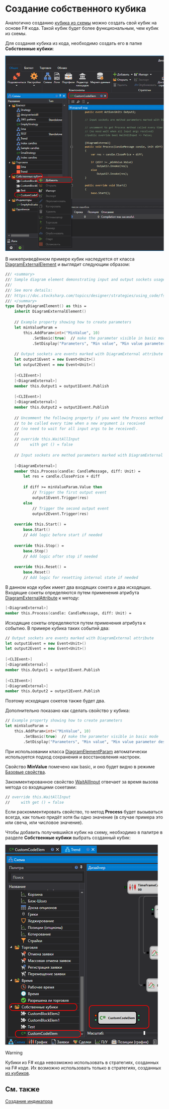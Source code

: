 # Создание собственного кубика

Аналогично созданию [кубика из схемы](../../using_visual_designer/composite_elements.md) можно создать свой кубик на основе F# кода. Такой кубик будет более функциональным, чем кубик из схемы.

Для создания кубика из кода, необходимо создать его в папке **Собственные кубики**:

![Designer_Source_Code_Elem_00](../../../../../images/designer_source_code_elem_00.png)

В нижеприведённом примере кубик наследуется от класса [DiagramExternalElement](xref:StockSharp.Diagram.DiagramExternalElement) и выглядит следующим образом:

```fsharp
/// <summary>
/// Sample diagram element demonstrating input and output sockets usage.
///
/// See more details:
/// https://doc.stocksharp.com/topics/designer/strategies/using_code/fsharp/creating_your_own_cube.html
/// </summary>
type EmptyDiagramElement() as this =
	inherit DiagramExternalElement()

	// Example property showing how to create parameters
	let minValueParam =
		this.AddParam<int>("MinValue", 10)
			.SetBasic(true)  // make the parameter visible in basic mode
			.SetDisplay("Parameters", "Min value", "Min value parameter description", 10)

	// Output sockets are events marked with DiagramExternal attribute
	let output1Event = new Event<Unit>()
	let output2Event = new Event<Unit>()

	[<CLIEvent>]
	[<DiagramExternal>]
	member this.Output1 = output1Event.Publish

	[<CLIEvent>]
	[<DiagramExternal>]
	member this.Output2 = output2Event.Publish

	// Uncomment the following property if you want the Process method 
	// to be called every time when a new argument is received
	// (no need to wait for all input args to be received).
	//
	// override this.WaitAllInput 
	//     with get () = false

	// Input sockets are method parameters marked with DiagramExternal attribute

	[<DiagramExternal>]
	member this.Process(candle: CandleMessage, diff: Unit) =
		let res = candle.ClosePrice + diff

		if diff >= minValueParam.Value then
			// Trigger the first output event
			output1Event.Trigger(res)
		else
			// Trigger the second output event
			output2Event.Trigger(res)

	override this.Start() =
		base.Start()
		// Add logic before start if needed

	override this.Stop() =
		base.Stop()
		// Add logic after stop if needed

	override this.Reset() =
		base.Reset()
		// Add logic for resetting internal state if needed
```

В данном коде кубик имеет два входящих сокета и два исходящих. Входящие сокеты определяются путем применения атрибута [DiagramExternalAttribute](xref:StockSharp.Diagram.DiagramExternalAttribute) к методу:

```fsharp
[<DiagramExternal>]
member this.Process(candle: CandleMessage, diff: Unit) =
```

Исходящие сокеты определяются путем применения атрибута к событию. В примере кубика таких событий два:

```fsharp
// Output sockets are events marked with DiagramExternal attribute
let output1Event = new Event<Unit>()
let output2Event = new Event<Unit>()

[<CLIEvent>]
[<DiagramExternal>]
member this.Output1 = output1Event.Publish

[<CLIEvent>]
[<DiagramExternal>]
member this.Output2 = output2Event.Publish
```

Поэтому исходящих сокетов также будет два.

Дополнительно показано как сделать свойство у кубика:

```fsharp
// Example property showing how to create parameters
let minValueParam =
	this.AddParam<int>("MinValue", 10)
		.SetBasic(true)  // make the parameter visible in basic mode
		.SetDisplay("Parameters", "Min value", "Min value parameter description", 10)
```

При использовании класса [DiagramElementParam](xref:StockSharp.Diagram.DiagramElementParam`1) автоматически используется подход сохранения и восстановления настроек.

Свойство **MinValue** помечено как basic, и оно будет видно в режиме [Базовые свойства](../../using_visual_designer/diagram_panel.md).

Закомментированное свойство [WaitAllInput](xref:StockSharp.Diagram.DiagramExternalElement.WaitAllInput) отвечает за время вызова метода со входящими сокетами:

```fsharp
// override this.WaitAllInput 
//     with get () = false
```

Если раскомментировать свойство, то метод **Process** будет вызываться всегда, как только придёт хотя бы одно значение (в случае примера это или свеча, или числовое значение).

Чтобы добавить получившийся кубик на схему, необходимо в палитре в разделе **Собственные кубики** выбрать созданный кубик:

![Designer_Source_Code_Elem_01](../../../../../images/designer_source_code_elem_01.png)

> [!WARNING] 
> Кубики из F# кода невозможно использовать в стратегиях, созданных на F# коде. Их возможно использовать только в стратегиях, созданных [из кубиков](../../using_visual_designer.md).

## См. также

[Создание индикатора](create_own_indicator.md)